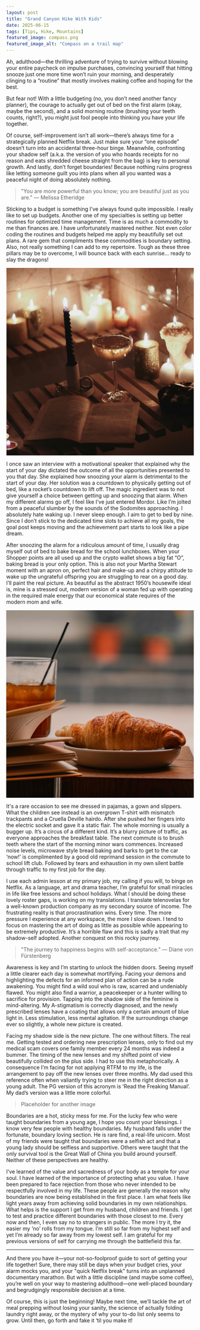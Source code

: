 ```yaml
---
layout: post
title: "Grand Canyon Hike With Kids"
date: 2025-06-15
tags: [Tips, Hike, Mountains]
featured_image: compass.png
featured_image_alt: "Compass on a trail map"
---
```



Ah, adulthood—the thrilling adventure of trying to survive without blowing your entire paycheck on impulse purchases, convincing yourself that hitting snooze just one more time won’t ruin your morning, and desperately clinging to a “routine” that mostly involves making coffee and hoping for the best.

But fear not! With a little budgeting (no, you don’t need another fancy planner), the courage to actually get out of bed on the first alarm (okay, maybe the second), and a solid morning routine (brushing your teeth counts, right?), you might just fool people into thinking you have your life together.

Of course, self-improvement isn’t all work—there’s always time for a strategically planned Netflix break. Just make sure your “one episode” doesn’t turn into an accidental three-hour binge. Meanwhile, confronting your shadow self (a.k.a. the version of you who hoards receipts for no reason and eats shredded cheese straight from the bag) is key to personal growth. And lastly, don’t forget boundaries! Because nothing ruins progress like letting someone guilt you into plans when all you wanted was a peaceful night of doing absolutely nothing.

> "You are more powerful than you know; you are beautiful just as you are." — Melissa Etheridge

Sticking to a budget is something I’ve always found quite impossible. I really like to set up budgets. Another one of my specialties is setting up better routines for optimized time management. Time is as much a commodity to me than finances are. I have unfortunately mastered neither. Not even color coding the routines and budgets helped me apply my beautifully set out plans. A rare gem that compliments these commodities is boundary setting. Also, not really something I can add to my repertoire.  Tough as these three pillars may be to overcome, I will bounce back with each sunrise… ready to slay the dragons!

<img src="/images/bath.png" style="max-width: 100%; height: auto; display: block;">

I once saw an interview with a motivational speaker that explained why the start of your day dictated the outcome of all the opportunities presented to you that day. She explained how snoozing your alarm is detrimental to the start of your day. Her solution was a countdown to physically getting out of bed, like a rocket’s countdown to lift off. The magic ingredient was to not give yourself a choice between getting up and snoozing that alarm. When my different alarms go off, I feel like I’ve just entered Mordor. Like I’m jolted from a peaceful slumber by the sounds of the Sodomites approaching. I absolutely hate waking up. I never sleep enough. I aim to get to bed by nine. Since I don’t stick to the dedicated time slots to achieve all my goals, the goal post keeps moving and the achievement part starts to look like a pipe dream.

After snoozing the alarm for a ridiculous amount of time, I usually drag myself out of bed to bake bread for the school lunchboxes. When your Shopper points are all used up and the crypto wallet shows a big fat “O”, baking bread is your only option. This is also not your Martha Stewart moment with an apron on, perfect hair and make-up and a chirpy attitude to wake up the ungrateful offspring you are struggling to rear on a good day. I’ll paint the real picture. As beautiful as the abstract 1950’s housewife ideal is, mine is a stressed out, modern version of a woman fed up with operating in the required male energy that our economical state requires of the modern mom and wife.

<img src="/images/cafe.png" style="max-width: 100%; height: auto; display: block;">


It's a rare occasion to see me dressed in pajamas, a gown and slippers. What the children see instead is an overgrown T-shirt with mismatch trackpants and a Cruella Deville hairdo. After she pushed her fingers into the electric socket and gave it a static flair. The whole morning is usually a bugger up. It’s a circus of a different kind. It’s a blurry picture of traffic, as everyone approaches the breakfast table. The next commute is to brush teeth where the start of the morning minor wars commences. Increased noise levels, microwave style bread baking and barks to get to the car ‘now!’ is complimented by a good old reprimand session in the commute to school lift club. Followed by tears and exhaustion in my own silent battle through traffic to my first job for the day.

I use each admin lesson at my primary job, my calling if you will, to binge on Netflix. As a language, art and drama teacher, I’m grateful for small miracles in life like free lessons and school holidays. What I should be doing these lovely roster gaps, is working on my translations. I translate telenovelas for a well-known production company as my secondary source of income. The frustrating reality is that procrastination wins. Every time. The more pressure I experience at any workspace, the more I slow down. I tend to focus on mastering the art of doing as little as possible while appearing to be extremely productive. It’s a horrible flaw and this is sadly a trait that my shadow-self adopted. Another conquest on this rocky journey.

> "The journey to happiness begins with self-acceptance." — Diane von Fürstenberg

Awareness is key and I’m starting to unlock the hidden doors. Seeing myself a little clearer each day is somewhat mortifying. Facing your demons and highlighting the defects for an informed plan of action can be a rude awakening. You might find a wild soul who is raw, scarred and undeniably flawed. You might also find a warrior, a peacekeeper or a hunter willing to sacrifice for provision. Tapping into the shadow side of the feminine is mind-altering. My A-stigmatism is correctly diagnosed, and the newly prescribed lenses have a coating that allows only a certain amount of blue light in. Less stimulation, less mental agitation. If the surroundings change ever so slightly, a whole new picture is created.

Facing my shadow side is the new picture. The one without filters. The real me. Getting tested and ordering new prescription lenses, only to find out my medical scam covers one family member every 24 months was indeed a bummer. The timing of the new lenses and my shifted point of view beautifully collided on the plus side. I had to use this metaphorically. A consequence I’m facing for not applying RTFM to my life, is the arrangement to pay off the new lenses over three months. My dad used this reference often when valiantly trying to steer me in the right direction as a young adult. The PG version of this acronym is ‘Read the Freaking Manual’. My dad’s version was a little more colorful.

> Placeholder for another image

Boundaries are a hot, sticky mess for me. For the lucky few who were taught boundaries from a young age, I hope you count your blessings. I know very few people with healthy boundaries. My husband falls under the fortunate, boundary loving section. He is rare find, a real-life unicorn. Most of my friends were taught that boundaries were a selfish act and that a young lady should be selfless and supportive. Others were taught that the only survival tool is the Great Wall of China you build around yourself. Neither of these perspectives are healthy.

I’ve learned of the value and sacredness of your body as a temple for your soul. I have learned of the importance of protecting what you value. I have been prepared to face rejection from those who never intended to be respectfully involved in my life. These people are generally the reason why boundaries are now being established in the first place. I am what feels like light years away from achieving solid boundaries in my own relationships. What helps is the support I get from my husband, children and friends. I get to test and practice different boundaries with those closest to me. Every now and then, I even say no to strangers in public. The more I try it, the easier my ‘no’ rolls from my tongue. I’m still so far from my highest self and yet I’m already so far away from my lowest self. I am grateful for my previous versions of self for carrying me through the battlefield this far.


---

And there you have it—your not-so-foolproof guide to sort of getting your life together! Sure, there may still be days when your budget cries, your alarm mocks you, and your "quick Netflix break" turns into an unplanned documentary marathon. But with a little discipline (and maybe some coffee), you’re well on your way to mastering adulthood—one well-placed boundary and begrudgingly responsible decision at a time.

Of course, this is just the beginning! Maybe next time, we’ll tackle the art of meal prepping without losing your sanity, the science of actually folding laundry right away, or the mystery of why your to-do list only seems to grow. Until then, go forth and fake it ‘til you make it!
